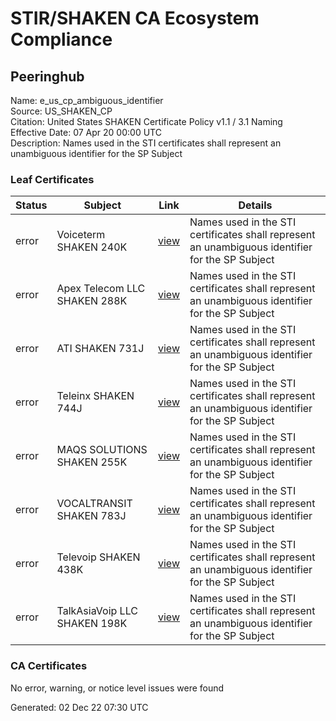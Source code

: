 # STIR/SHAKEN CA Ecosystem Compliance

## Peeringhub

Name: e_us_cp_ambiguous_identifier\
Source: US_SHAKEN_CP\
Citation: United States SHAKEN Certificate Policy v1.1 / 3.1 Naming\
Effective Date: 07 Apr 20 00:00 UTC\
Description: Names used in the STI certificates shall represent an unambiguous identifier for the SP Subject

### Leaf Certificates

| Status | Subject | Link | Details |
|--------|---------|------|---------|
| error | Voiceterm SHAKEN 240K | [view](../../CERTS/84819934eb8b7f347d7365133dba4376d162d283fa9d09858aa1706ec88487c6/README.md) | Names used in the STI certificates shall represent an unambiguous identifier for the SP Subject |
| error | Apex Telecom LLC SHAKEN 288K | [view](../../CERTS/e64593f4d9a81236af33c40c227d728e49418be50e05be2a8b65ec549a3b9275/README.md) | Names used in the STI certificates shall represent an unambiguous identifier for the SP Subject |
| error | ATI SHAKEN 731J | [view](../../CERTS/bbc0a32743f1e659eff17172cbef96ee8cc3000aeb1dda85e1a47d47391ec3ab/README.md) | Names used in the STI certificates shall represent an unambiguous identifier for the SP Subject |
| error | Teleinx SHAKEN 744J | [view](../../CERTS/743032377136fc18e443399c5fc57e36a5706188f141a522438a806143997925/README.md) | Names used in the STI certificates shall represent an unambiguous identifier for the SP Subject |
| error | MAQS SOLUTIONS SHAKEN 255K | [view](../../CERTS/a3a9f5c32e83b08148b66a54a39eedc68cc2886654ffcff9ec8661409bf67a1d/README.md) | Names used in the STI certificates shall represent an unambiguous identifier for the SP Subject |
| error | VOCALTRANSIT SHAKEN 783J | [view](../../CERTS/81b78fff8a772249d72d4854d97672d7ac69a83c4900beaac699d28d220d8c13/README.md) | Names used in the STI certificates shall represent an unambiguous identifier for the SP Subject |
| error | Televoip SHAKEN 438K | [view](../../CERTS/2e22094a03b8d7e2d2f37cb2ea5d5778d122fdbc3d0c83e3f8f984c8cf03a2e3/README.md) | Names used in the STI certificates shall represent an unambiguous identifier for the SP Subject |
| error | TalkAsiaVoip LLC SHAKEN 198K | [view](../../CERTS/c536d0303e263c53488d7c4816637161a32d55e610a5669cf55263774a9b2b09/README.md) | Names used in the STI certificates shall represent an unambiguous identifier for the SP Subject |

### CA Certificates

No error, warning, or notice level issues were found


Generated: 02 Dec 22 07:30 UTC